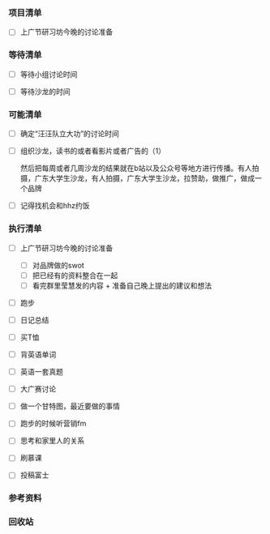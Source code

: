 ### 项目清单

- [ ] 上广节研习坊今晚的讨论准备




### 等待清单

- [ ] 等待小组讨论时间

- [ ] 等待沙龙的时间

  


### 可能清单

- [ ] 确定“汪汪队立大功”的讨论时间

- [ ] 组织沙龙，读书的或者看影片或者广告的（1）

  然后把每周或者几周沙龙的结果就在b站以及公众号等地方进行传播。有人拍摄，广东大学生沙龙，有人拍摄，广东大学生沙龙，拉赞助，做推广，做成一个品牌

- [ ] 记得找机会和hhz约饭

  

### 执行清单

- [ ] 上广节研习坊今晚的讨论准备
  - [ ] 对品牌做的swot
  - [ ] 把已经有的资料整合在一起
  - [ ] 看完群里莹慧发的内容 + 准备自己晚上提出的建议和想法
- [ ] 跑步
- [ ] 日记总结
- [ ] 买T恤
- [ ] 背英语单词
- [ ] 英语一套真题
- [ ] 大广赛讨论
- [ ] 做一个甘特图，最近要做的事情
- [ ] 跑步的时候听营销fm
- [ ] 思考和家里人的关系
- [ ] 刷慕课
- [ ] 投稿富士



### 参考资料

### 回收站

